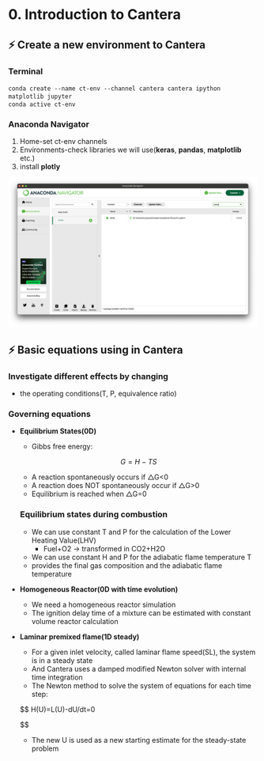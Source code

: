 # 0. Introduction to Cantera

## ⚡️ Create a new environment to Cantera

### Terminal

```
conda create --name ct-env --channel cantera cantera ipython matplotlib jupyter
conda active ct-env
```

### Anaconda Navigator

1. Home-set ct-env channels
2. Environments-check libraries we will use(**keras**, **pandas**, **matplotlib** etc.)
3. install **plotly**

![anaconda.png](./img/anaconda.png)

## ⚡️ Basic equations using in Cantera

### Investigate different effects by changing

- the operating conditions(T, P, equivalence ratio)

### Governing equations

- **Equilibrium States(0D)**
    - Gibbs free energy:
    
    $$
    G=H-TS
    $$
    
    - A reaction spontaneously occurs if △G<0
    - A reaction does NOT spontaneously occur if △G>0
    - Equilibrium is reached when △G=0
    
    ### Equilibrium states during combustion
    
    - We can use constant T and P for the calculation of the Lower Heating Value(LHV)
        - Fuel+O2 → transformed in CO2+H2O
    - We can use constant H and P for the adiabatic flame temperature T
    - provides the final gas composition and the adiabatic flame temperature

- **Homogeneous Reactor(0D with time evolution)**
    - We need a homogeneous reactor simulation
    - The ignition delay time of a mixture can be estimated with constant volume reactor calculation

- **Laminar premixed flame(1D steady)**
    - For a given inlet velocity, called laminar flame speed(SL), the system is in a steady state
    - And Cantera uses a damped modified Newton solver with internal time integration
    - The Newton method to solve the system of equations for each time step:
    
    $$
    H(U)=L(U)-dU/dt=0
    
    $$
    
    - The new U is used as a new starting estimate for the steady-state problem